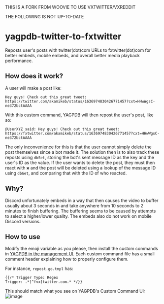 THIS IS A FORK FROM WOOVIE TO USE VXTWITTER/VXREDDIT

THE FOLLOWING IS NOT UP-TO-DATE 

# yagpdb-twitter-to-fxtwitter
Reposts user's posts with twitter(dot)com URLs to fxtwitter(dot)com for better embeds, mobile embeds, and overall better media playback performance.

## How does it work?
A user will make a post like:
```
Hey guys! Check out this great tweet: https://twitter.com/akamikeb/status/1636974830426771457?cxt=HHwWgsC-ne372bctAAAA
```

With this custom command, YAGPDB will then repost the user's post, like so:
```
@UserXYZ said: Hey guys! Check out this great tweet: https://fxtwitter.com/akamikeb/status/1636974830426771457?cxt=HHwWgsC-ne372bctAAAA
```
The only inconvenience for this is that the user cannot simply delete the post themselves since a bot made it. The solution then is to also track these reposts using `dbSet`, storing the bot's sent message ID as the key and the user's ID as the value. If the user wants to delete the post, they must then react with `❌` and the post will be deleted using a lookup of the message ID using `dbGet`, and comparing that with the ID of who reacted.

## Why?
Discord unfortunately embeds in a way that then causes the video to buffer usually about 3 seconds in and take anywhere from 10 seconds to 2 minutes to finish buffering. The buffering seems to be caused by attempts to select a higher/lower quality. The embeds also do not work on mobile Discord versions.

## How to use

Modify the emoji variable as you please, then install the custom commands in [YAGPDB in the management UI](https://yagpdb.xyz/manage). Each custom command file has a small comment header explaining how to properly configure them.

For instance, `repost.go.tmpl` has:
```
{{/* Trigger Type: Regex
Trigger: .*[^fvx]twitter.com.* */}}
```
This should match what you see on YAGPDB's Custom Command UI:
![image](https://github.com/Woovie/yagpdb-twitter-to-fxtwitter/assets/7304619/8ed27f8d-9de8-4386-ad13-9cb01fc3b135)
